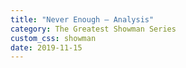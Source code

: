 ```yaml
---
title: "Never Enough – Analysis"
category: The Greatest Showman Series
custom_css: showman
date: 2019-11-15
---
```

